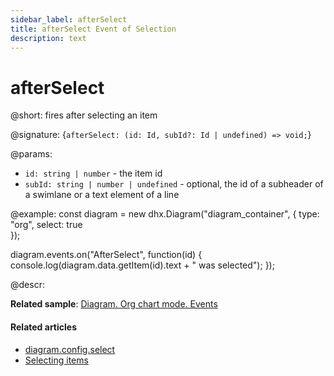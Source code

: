 ```yaml
---
sidebar_label: afterSelect
title: afterSelect Event of Selection
description: text
---
```


# afterSelect

@short: fires after selecting an item

@signature: {`afterSelect: (id: Id, subId?: Id | undefined) => void;`}

@params:
- `id: string | number` - the item id
- `subId: string | number | undefined` - optional, the id of a subheader of a swimlane or a text element of a line

@example:
const diagram = new dhx.Diagram("diagram_container", { 
    type: "org", 
    select: true        
});

diagram.events.on("AfterSelect", function(id) {
	console.log(diagram.data.getItem(id).text + " was selected");
});

@descr:

**Related sample**: [Diagram. Org chart mode. Events](https://snippet.dhtmlx.com/l38pct7c)

#### Related articles

- [diagram.config.select](../../../api/diagram/select_property/)
- [Selecting items](../../../guides/manipulating_items/#selecting-items)
